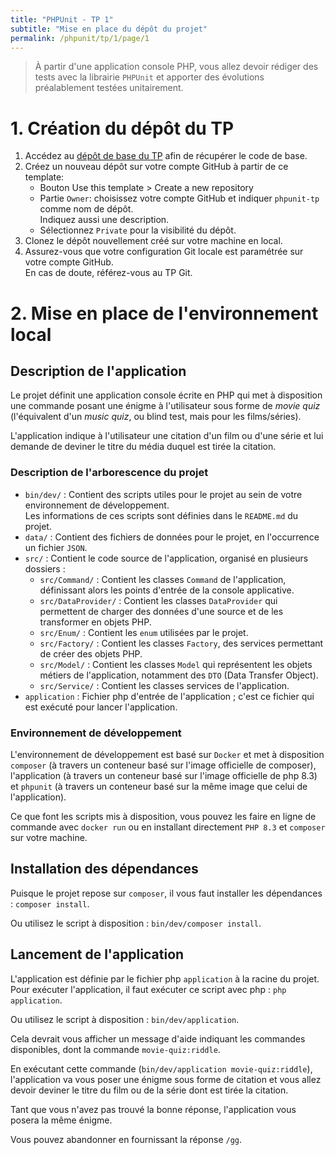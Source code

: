 ```yaml
---
title: "PHPUnit - TP 1"
subtitle: "Mise en place du dépôt du projet"
permalink: /phpunit/tp/1/page/1
---
```


> À partir d'une application console PHP, vous allez devoir rédiger des tests avec la librairie `PHPUnit` et
> apporter des évolutions préalablement testées unitairement.

# 1. Création du dépôt du TP

1. Accédez au [dépôt de base du TP](https://github.com/3OLEN/phpunit-tp) afin de récupérer le code de base.
2. Créez un nouveau dépôt sur votre compte GitHub à partir de ce template:
   - Bouton Use this template > Create a new repository
   - Partie `Owner`: choisissez votre compte GitHub et indiquer `phpunit-tp` comme nom de dépôt.
     <br>Indiquez aussi une description.
   - Sélectionnez `Private` pour la visibilité du dépôt.
3. Clonez le dépôt nouvellement créé sur votre machine en local.
4. Assurez-vous que votre configuration Git locale est paramétrée sur votre compte GitHub.
   <br>En cas de doute, référez-vous au TP Git.

# 2. Mise en place de l'environnement local

## Description de l'application

Le projet définit une application console écrite en PHP qui met à disposition une commande posant une énigme à
l'utilisateur sous forme de *movie quiz* (l'équivalent d'un *music quiz*, ou blind test, mais pour les films/séries).

L'application indique à l'utilisateur une citation d'un film ou d'une série et lui demande de deviner le titre du média
duquel est tirée la citation.

### Description de l'arborescence du projet

- `bin/dev/` : Contient des scripts utiles pour le projet au sein de votre environnement de développement.
  <br>Les informations de ces scripts sont définies dans le `README.md` du projet.
- `data/` : Contient des fichiers de données pour le projet, en l'occurrence un fichier `JSON`.
- `src/` : Contient le code source de l'application, organisé en plusieurs dossiers :
  - `src/Command/` : Contient les classes `Command` de l'application, définissant alors les points d'entrée de la
    console applicative.
  - `src/DataProvider/` : Contient les classes `DataProvider` qui permettent de charger des données d'une source et de
    les transformer en objets PHP.
  - `src/Enum/` : Contient les `enum` utilisées par le projet.
  - `src/Factory/` : Contient les classes `Factory`, des services permettant de créer des objets PHP.
  - `src/Model/` : Contient les classes `Model` qui représentent les objets métiers de l'application, notamment des
    `DTO` (Data Transfer Object).
  - `src/Service/` : Contient les classes services de l'application.
- `application` : Fichier php d'entrée de l'application ; c'est ce fichier qui est exécuté pour lancer l'application.

### Environnement de développement

L'environnement de développement est basé sur `Docker` et met à disposition `composer` (à travers un conteneur basé
sur l'image officielle de composer), l'application (à travers un conteneur basé sur l'image officielle de php 8.3) et
`phpunit` (à travers un conteneur basé sur la même image que celui de l'application).

Ce que font les scripts mis à disposition, vous pouvez les faire en ligne de commande avec `docker run` ou en
installant directement `PHP 8.3` et `composer` sur votre machine.

## Installation des dépendances

Puisque le projet repose sur `composer`, il vous faut installer les dépendances : `composer install`.

Ou utilisez le script à disposition : `bin/dev/composer install`.

## Lancement de l'application

L'application est définie par le fichier php `application` à la racine du projet. Pour exécuter l'application, il faut
exécuter ce script avec php : `php application`.

Ou utilisez le script à disposition : `bin/dev/application`.

Cela devrait vous afficher un message d'aide indiquant les commandes disponibles, dont la commande `movie-quiz:riddle`.

En exécutant cette commande (`bin/dev/application movie-quiz:riddle`), l'application va vous poser une énigme sous
forme de citation et vous allez devoir deviner le titre du film ou de la série dont est tirée la citation.

Tant que vous n'avez pas trouvé la bonne réponse, l'application vous posera la même énigme.

Vous pouvez abandonner en fournissant la réponse `/gg`.
